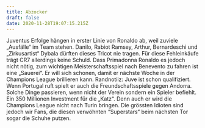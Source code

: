```yaml
---
title: Abzocker
draft: false
date: 2020-11-28T19:07:15.215Z
---
```

Juventus Erfolge hängen in erster Linie von Ronaldo ab, weil zuviele „Ausfälle“ im Team stehen. Danilo, Rabiot Ramsey, Arthur, Bernardeschi und „Zirkusartist“ Dybala dürften dieses Tricot nie tragen. Für diese Fehleinkäufe trägt CR7 allerdings keine Schuld. Dass Primadonna Ronaldo es jedoch nicht nötig, zum wichtigen Meisterschaftsspiel nach Benevento zu fahren ist eine „Sauerei“. Er will sich schonen, damit er nächste Woche in der Champions League brillieren kann. Randnotiiz: Juve ist schon qualifiziert. Wenn Portugal ruft spielt er auch die Freundschaftsspiele gegen Andorra. Solche Dinge passieren, wenn nicht der Verein sondern ein Spieler befiehlt. Ein 350 Millionen Investment für die „Katz“. Denn auch er wird die Champions League nicht nach Turin bringen. Die grössten Idioten sind jedoch wir Fans, die diesen verwöhnten “Superstars“ beim nächsten Tor sogar die Schuhe putzen.